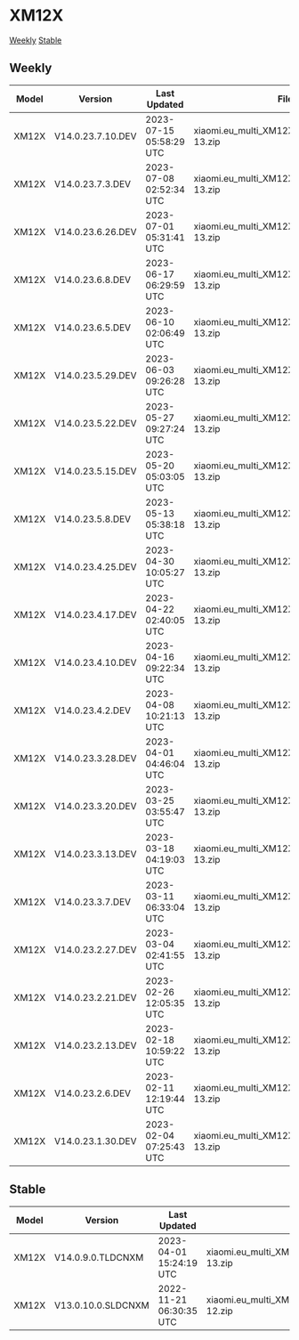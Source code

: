 # XM12X
[Weekly](#Weekly)  [Stable](#Stable)
## Weekly
| Model | Version | Last Updated | File Name | Size | Download Link |
| ---- | ---- | ---- | ---- | ---- | ---- |
| XM12X | V14.0.23.7.10.DEV | 2023-07-15 05:58:29 UTC | xiaomi.eu_multi_XM12X_V14.0.23.7.10.DEV_v14-13.zip | 4.4 GB | [SourceForge](https://sourceforge.net/projects/xiaomi-eu-multilang-miui-roms/files/xiaomi.eu/MIUI-WEEKLY-RELEASES/V14.0.23.7.10.DEV/xiaomi.eu_multi_XM12X_V14.0.23.7.10.DEV_v14-13.zip/download) |
| XM12X | V14.0.23.7.3.DEV | 2023-07-08 02:52:34 UTC | xiaomi.eu_multi_XM12X_V14.0.23.7.3.DEV_v14-13.zip | 4.4 GB | [SourceForge](https://sourceforge.net/projects/xiaomi-eu-multilang-miui-roms/files/xiaomi.eu/MIUI-WEEKLY-RELEASES/V14.0.23.7.3.DEV/xiaomi.eu_multi_XM12X_V14.0.23.7.3.DEV_v14-13.zip/download) |
| XM12X | V14.0.23.6.26.DEV | 2023-07-01 05:31:41 UTC | xiaomi.eu_multi_XM12X_V14.0.23.6.26.DEV_v14-13.zip | 4.4 GB | [SourceForge](https://sourceforge.net/projects/xiaomi-eu-multilang-miui-roms/files/xiaomi.eu/MIUI-WEEKLY-RELEASES/V14.0.23.6.26.DEV/xiaomi.eu_multi_XM12X_V14.0.23.6.26.DEV_v14-13.zip/download) |
| XM12X | V14.0.23.6.8.DEV | 2023-06-17 06:29:59 UTC | xiaomi.eu_multi_XM12X_V14.0.23.6.8.DEV_v14-13.zip | 4.4 GB | [SourceForge](https://sourceforge.net/projects/xiaomi-eu-multilang-miui-roms/files/xiaomi.eu/MIUI-WEEKLY-RELEASES/V14.0.23.6.8.DEV/xiaomi.eu_multi_XM12X_V14.0.23.6.8.DEV_v14-13.zip/download) |
| XM12X | V14.0.23.6.5.DEV | 2023-06-10 02:06:49 UTC | xiaomi.eu_multi_XM12X_V14.0.23.6.5.DEV_v14-13.zip | 4.4 GB | [SourceForge](https://sourceforge.net/projects/xiaomi-eu-multilang-miui-roms/files/xiaomi.eu/MIUI-WEEKLY-RELEASES/V14.0.23.6.5.DEV/xiaomi.eu_multi_XM12X_V14.0.23.6.5.DEV_v14-13.zip/download) |
| XM12X | V14.0.23.5.29.DEV | 2023-06-03 09:26:28 UTC | xiaomi.eu_multi_XM12X_V14.0.23.5.29.DEV_v14-13.zip | 4.4 GB | [SourceForge](https://sourceforge.net/projects/xiaomi-eu-multilang-miui-roms/files/xiaomi.eu/MIUI-WEEKLY-RELEASES/V14.0.23.5.29.DEV/xiaomi.eu_multi_XM12X_V14.0.23.5.29.DEV_v14-13.zip/download) |
| XM12X | V14.0.23.5.22.DEV | 2023-05-27 09:27:24 UTC | xiaomi.eu_multi_XM12X_V14.0.23.5.22.DEV_v14-13.zip | 4.4 GB | [SourceForge](https://sourceforge.net/projects/xiaomi-eu-multilang-miui-roms/files/xiaomi.eu/MIUI-WEEKLY-RELEASES/V14.0.23.5.22.DEV/xiaomi.eu_multi_XM12X_V14.0.23.5.22.DEV_v14-13.zip/download) |
| XM12X | V14.0.23.5.15.DEV | 2023-05-20 05:03:05 UTC | xiaomi.eu_multi_XM12X_V14.0.23.5.15.DEV_v14-13.zip | 4.4 GB | [SourceForge](https://sourceforge.net/projects/xiaomi-eu-multilang-miui-roms/files/xiaomi.eu/MIUI-WEEKLY-RELEASES/V14.0.23.5.15.DEV/xiaomi.eu_multi_XM12X_V14.0.23.5.15.DEV_v14-13.zip/download) |
| XM12X | V14.0.23.5.8.DEV | 2023-05-13 05:38:18 UTC | xiaomi.eu_multi_XM12X_V14.0.23.5.8.DEV_v14-13.zip | 4.4 GB | [SourceForge](https://sourceforge.net/projects/xiaomi-eu-multilang-miui-roms/files/xiaomi.eu/MIUI-WEEKLY-RELEASES/V14.0.23.5.8.DEV/xiaomi.eu_multi_XM12X_V14.0.23.5.8.DEV_v14-13.zip/download) |
| XM12X | V14.0.23.4.25.DEV | 2023-04-30 10:05:27 UTC | xiaomi.eu_multi_XM12X_V14.0.23.4.25.DEV_v14-13.zip | 4.4 GB | [SourceForge](https://sourceforge.net/projects/xiaomi-eu-multilang-miui-roms/files/xiaomi.eu/MIUI-WEEKLY-RELEASES/V14.0.23.4.25.DEV/xiaomi.eu_multi_XM12X_V14.0.23.4.25.DEV_v14-13.zip/download) |
| XM12X | V14.0.23.4.17.DEV | 2023-04-22 02:40:05 UTC | xiaomi.eu_multi_XM12X_V14.0.23.4.17.DEV_v14-13.zip | 4.4 GB | [SourceForge](https://sourceforge.net/projects/xiaomi-eu-multilang-miui-roms/files/xiaomi.eu/MIUI-WEEKLY-RELEASES/V14.0.23.4.17.DEV/xiaomi.eu_multi_XM12X_V14.0.23.4.17.DEV_v14-13.zip/download) |
| XM12X | V14.0.23.4.10.DEV | 2023-04-16 09:22:34 UTC | xiaomi.eu_multi_XM12X_V14.0.23.4.10.DEV_v14-13.zip | 4.4 GB | [SourceForge](https://sourceforge.net/projects/xiaomi-eu-multilang-miui-roms/files/xiaomi.eu/MIUI-WEEKLY-RELEASES/V14.0.23.4.10.DEV/xiaomi.eu_multi_XM12X_V14.0.23.4.10.DEV_v14-13.zip/download) |
| XM12X | V14.0.23.4.2.DEV | 2023-04-08 10:21:13 UTC | xiaomi.eu_multi_XM12X_V14.0.23.4.2.DEV_v14-13.zip | 4.5 GB | [SourceForge](https://sourceforge.net/projects/xiaomi-eu-multilang-miui-roms/files/xiaomi.eu/MIUI-WEEKLY-RELEASES/V14.0.23.4.2.DEV/xiaomi.eu_multi_XM12X_V14.0.23.4.2.DEV_v14-13.zip/download) |
| XM12X | V14.0.23.3.28.DEV | 2023-04-01 04:46:04 UTC | xiaomi.eu_multi_XM12X_V14.0.23.3.28.DEV_v14-13.zip | 4.4 GB | [SourceForge](https://sourceforge.net/projects/xiaomi-eu-multilang-miui-roms/files/xiaomi.eu/MIUI-WEEKLY-RELEASES/V14.0.23.3.28.DEV/xiaomi.eu_multi_XM12X_V14.0.23.3.28.DEV_v14-13.zip/download) |
| XM12X | V14.0.23.3.20.DEV | 2023-03-25 03:55:47 UTC | xiaomi.eu_multi_XM12X_V14.0.23.3.20.DEV_v14-13.zip | 4.5 GB | [SourceForge](https://sourceforge.net/projects/xiaomi-eu-multilang-miui-roms/files/xiaomi.eu/MIUI-WEEKLY-RELEASES/V14.0.23.3.20.DEV/xiaomi.eu_multi_XM12X_V14.0.23.3.20.DEV_v14-13.zip/download) |
| XM12X | V14.0.23.3.13.DEV | 2023-03-18 04:19:03 UTC | xiaomi.eu_multi_XM12X_V14.0.23.3.13.DEV_v14-13.zip | 4.5 GB | [SourceForge](https://sourceforge.net/projects/xiaomi-eu-multilang-miui-roms/files/xiaomi.eu/MIUI-WEEKLY-RELEASES/V14.0.23.3.13.DEV/xiaomi.eu_multi_XM12X_V14.0.23.3.13.DEV_v14-13.zip/download) |
| XM12X | V14.0.23.3.7.DEV | 2023-03-11 06:33:04 UTC | xiaomi.eu_multi_XM12X_V14.0.23.3.7.DEV_v14-13.zip | 4.5 GB | [SourceForge](https://sourceforge.net/projects/xiaomi-eu-multilang-miui-roms/files/xiaomi.eu/MIUI-WEEKLY-RELEASES/V14.0.23.3.7.DEV/xiaomi.eu_multi_XM12X_V14.0.23.3.7.DEV_v14-13.zip/download) |
| XM12X | V14.0.23.2.27.DEV | 2023-03-04 02:41:55 UTC | xiaomi.eu_multi_XM12X_V14.0.23.2.27.DEV_v14-13.zip | 4.5 GB | [SourceForge](https://sourceforge.net/projects/xiaomi-eu-multilang-miui-roms/files/xiaomi.eu/MIUI-WEEKLY-RELEASES/V14.0.23.2.27.DEV/xiaomi.eu_multi_XM12X_V14.0.23.2.27.DEV_v14-13.zip/download) |
| XM12X | V14.0.23.2.21.DEV | 2023-02-26 12:05:35 UTC | xiaomi.eu_multi_XM12X_V14.0.23.2.21.DEV_v14-13.zip | 4.5 GB | [SourceForge](https://sourceforge.net/projects/xiaomi-eu-multilang-miui-roms/files/xiaomi.eu/MIUI-WEEKLY-RELEASES/V14.0.23.2.21.DEV/xiaomi.eu_multi_XM12X_V14.0.23.2.21.DEV_v14-13.zip/download) |
| XM12X | V14.0.23.2.13.DEV | 2023-02-18 10:59:22 UTC | xiaomi.eu_multi_XM12X_V14.0.23.2.13.DEV_v14-13.zip | 4.5 GB | [SourceForge](https://sourceforge.net/projects/xiaomi-eu-multilang-miui-roms/files/xiaomi.eu/MIUI-WEEKLY-RELEASES/V14.0.23.2.13.DEV/xiaomi.eu_multi_XM12X_V14.0.23.2.13.DEV_v14-13.zip/download) |
| XM12X | V14.0.23.2.6.DEV | 2023-02-11 12:19:44 UTC | xiaomi.eu_multi_XM12X_V14.0.23.2.6.DEV_v14-13.zip | 4.5 GB | [SourceForge](https://sourceforge.net/projects/xiaomi-eu-multilang-miui-roms/files/xiaomi.eu/MIUI-WEEKLY-RELEASES/V14.0.23.2.6.DEV/xiaomi.eu_multi_XM12X_V14.0.23.2.6.DEV_v14-13.zip/download) |
| XM12X | V14.0.23.1.30.DEV | 2023-02-04 07:25:43 UTC | xiaomi.eu_multi_XM12X_V14.0.23.1.30.DEV_v14-13.zip | 4.5 GB | [SourceForge](https://sourceforge.net/projects/xiaomi-eu-multilang-miui-roms/files/xiaomi.eu/MIUI-WEEKLY-RELEASES/V14.0.23.1.30.DEV/xiaomi.eu_multi_XM12X_V14.0.23.1.30.DEV_v14-13.zip/download) |
## Stable
| Model | Version | Last Updated | File Name | Size | Download Link |
| ---- | ---- | ---- | ---- | ---- | ---- |
| XM12X | V14.0.9.0.TLDCNXM | 2023-04-01 15:24:19 UTC | xiaomi.eu_multi_XM12X_V14.0.9.0.TLDCNXM_v14-13.zip | 4.4 GB | [SourceForge](https://sourceforge.net/projects/xiaomi-eu-multilang-miui-roms/files/xiaomi.eu/MIUI-STABLE-RELEASES/MIUIv14/xiaomi.eu_multi_XM12X_V14.0.9.0.TLDCNXM_v14-13.zip/download) |
| XM12X | V13.0.10.0.SLDCNXM | 2022-11-21 06:30:35 UTC | xiaomi.eu_multi_XM12X_V13.0.10.0.SLDCNXM_v13-12.zip | 3.9 GB | [SourceForge](https://sourceforge.net/projects/xiaomi-eu-multilang-miui-roms/files/xiaomi.eu/MIUI-STABLE-RELEASES/MIUIv13/xiaomi.eu_multi_XM12X_V13.0.10.0.SLDCNXM_v13-12.zip/download) |
